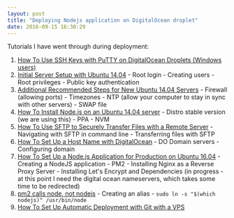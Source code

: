 ```yaml
---
layout: post
title: "Deploying Nodejs application on DigitalOcean droplet"
date: 2016-09-15 16:30:29
---
```

Tutorials I have went through during deployment:

  1. [How To Use SSH Keys with PuTTY on DigitalOcean Droplets (Windows users)](https://www.digitalocean.com/community/tutorials/how-to-use-ssh-keys-with-putty-on-digitalocean-droplets-windows-users) 
  2. [Initial Server Setup with Ubuntu 14.04](https://www.digitalocean.com/community/tutorials/initial-server-setup-with-ubuntu-14-04)
    - Root login
    - Creating users
    - Root privileges
    - Public key authentication  
  3. [Additional Recommended Steps for New Ubuntu 14.04 Servers](https://www.digitalocean.com/community/tutorials/additional-recommended-steps-for-new-ubuntu-14-04-servers)
    - Firewall (allowing ports)
    - Timezones
    - NTP (allow your computer to stay in sync with other servers)
    - SWAP file
  4. [How To Install Node.js on an Ubuntu 14.04 server](https://www.digitalocean.com/community/tutorials/how-to-install-node-js-on-an-ubuntu-14-04-server)
    - Distro stable version (we are using this)
    - PPA
    - NVM
  5. [How To Use SFTP to Securely Transfer Files with a Remote Server](https://www.digitalocean.com/community/tutorials/how-to-use-sftp-to-securely-transfer-files-with-a-remote-server)
    - Navigating with SFTP in command line
    - Transferring files with SFTP
  6. [How To Set Up a Host Name with DigitalOcean](https://www.digitalocean.com/community/tutorials/how-to-set-up-a-host-name-with-digitalocean)
    - DO Domain servers
    - Configuring domain
  7. [How To Set Up a Node.js Application for Production on Ubuntu 16.04](https://www.digitalocean.com/community/tutorials/how-to-set-up-a-node-js-application-for-production-on-ubuntu-16-04)
    - Creating a NodeJS application
    - PM2
    - Installing Nginx as a Reverse Proxy Server
    - Installing  Let's Encrypt and Dependencies (in progress - at this point I need the digital ocean nameservers, which takes some time to be redirected)
  8. [pm2 calls node, not nodejs](https://www.digitalocean.com/community/questions/pm2-calls-node-not-nodejs) 
    - Creating an alias
    - `sudo ln -s "$(which nodejs)" /usr/bin/node`
  9. [How To Set Up Automatic Deployment with Git with a VPS](https://www.digitalocean.com/community/tutorials/how-to-set-up-automatic-deployment-with-git-with-a-vps)